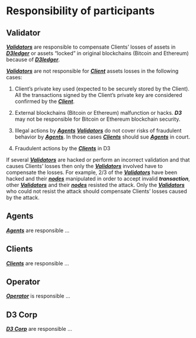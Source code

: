 # Responsibility of participants

## Validator

[**_Validators_**](https://github.com/alexeymaklakov/D3-wiki/blob/master/docs/validators.md "Validators of D3") are responsible to compensate Clients’ losses of assets in [**_D3ledger_**](https://github.com/alexeymaklakov/D3-wiki/blob/master/docs/dlt.md "D3 Ledger") or assets “locked” in original blockchains (Bitcoin and Ethereum) because of [**_D3ledger_**](https://github.com/alexeymaklakov/D3-wiki/blob/master/docs/dlt.md "D3 Ledger").

[**_Validators_**](https://github.com/alexeymaklakov/D3-wiki/blob/master/docs/validators.md "Validators of D3") are not responsible for [**_Client_**](https://github.com/alexeymaklakov/D3-wiki/blob/master/docs/clients.md "Clients of D3") assets losses in the following cases:
  
  1) Client’s private key used (expected to be securely stored by the Client). 
  All the transactions signed by the Client’s private key are considered confirmed by the [**_Client_**](https://github.com/alexeymaklakov/D3-wiki/blob/master/docs/clients.md "Clients of D3"). 
  
  2) External blockchains (Bitcoin or Ethereum) malfunction or hacks. 
  **_D3_** may not be responsible for Bitcoin or Ethereum blockchain security.
  
  3) Illegal actions by [**_Agents_**](https://github.com/alexeymaklakov/D3-wiki/blob/master/docs/agents.md "Agents of D3")
  [**_Validators_**](https://github.com/alexeymaklakov/D3-wiki/blob/master/docs/validators.md "Validators of D3") do not cover risks of fraudulent behavior by [**_Agents_**](https://github.com/alexeymaklakov/D3-wiki/blob/master/docs/agents.md "Agents of D3"). In those cases [**_Clients_**](https://github.com/alexeymaklakov/D3-wiki/blob/master/docs/clients.md "Clients of D3") should sue [**_Agents_**](https://github.com/alexeymaklakov/D3-wiki/blob/master/docs/agents.md "Agents of D3") in court.
  
  4) Fraudulent actions by the [**_Clients_**](https://github.com/alexeymaklakov/D3-wiki/blob/master/docs/clients.md "Clients of D3") in D3

If several [**_Validators_**](https://github.com/alexeymaklakov/D3-wiki/blob/master/docs/validators.md "Validators of D3") are hacked or perform an incorrect validation and that causes Clients’ losses then only the [**_Validators_**](https://github.com/alexeymaklakov/D3-wiki/blob/master/docs/validators.md "Validators of D3") involved have to compensate the losses. For example, 2/3 of the [**_Validators_**](https://github.com/alexeymaklakov/D3-wiki/blob/master/docs/validators.md "Validators of D3") have been hacked and their [**_nodes_**](https://github.com/alexeymaklakov/D3-wiki/blob/master/docs/nodes.md "D3 nodes") manipulated in order to accept invalid **_transaction_**, other [**_Validators_**](https://github.com/alexeymaklakov/D3-wiki/blob/master/docs/validators.md "Validators of D3") and their [**_nodes_**](https://github.com/alexeymaklakov/D3-wiki/blob/master/docs/nodes.md "D3 nodes") resisted the attack. Only the [**_Validators_**](https://github.com/alexeymaklakov/D3-wiki/blob/master/docs/validators.md "Validators of D3") who could not resist the attack should compensate Clients’ losses caused by the attack.

## Agents

[**_Agents_**](https://github.com/alexeymaklakov/D3-wiki/blob/master/docs/agents.md "Agents of D3") are responsible ...

## Clients

[**_Clients_**](https://github.com/alexeymaklakov/D3-wiki/blob/master/docs/clients.md "Clients of D3") are responsible ...

## Operator

[**_Operator_**](https://github.com/alexeymaklakov/D3-wiki/blob/master/docs/operator.md "Operator of D3") is responsible ...

## D3 Corp

[**_D3 Corp_**](https://github.com/alexeymaklakov/D3-wiki/blob/master/docs/d3corp.md "D3 Corp") are responsible ...
